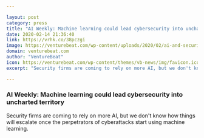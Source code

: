 ```yaml
---

layout: post
category: press
title: "AI Weekly: Machine learning could lead cybersecurity into uncharted territory"
date: 2020-02-14 21:36:40
link: https://vrhk.co/38pczgi
image: https://venturebeat.com/wp-content/uploads/2020/02/ai-and-security-header-2x1-1.png?w=1200&strip=all
domain: venturebeat.com
author: "VentureBeat"
icon: https://venturebeat.com/wp-content/themes/vb-news/img/favicon.ico
excerpt: "Security firms are coming to rely on more AI, but we don't know how things will escalate once the perpetrators of cyberattacks start using machine learning."

---
```


### AI Weekly: Machine learning could lead cybersecurity into uncharted territory

Security firms are coming to rely on more AI, but we don't know how things will escalate once the perpetrators of cyberattacks start using machine learning.